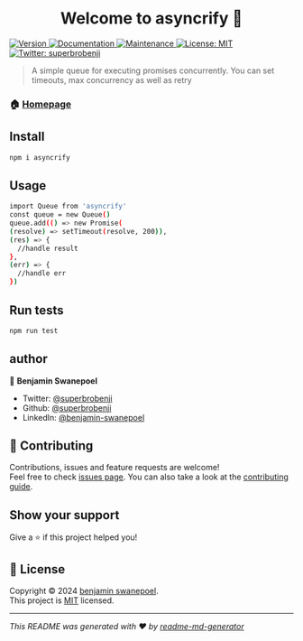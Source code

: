 <h1 align="center">Welcome to asyncrify 👋</h1>
<p>
  <a href="https://www.npmjs.com/package/asyncrify" target="_blank">
    <img alt="Version" src="https://img.shields.io/npm/v/asyncrify.svg">
  </a>
  <a href="https://github.com/superbrobenji/async-queue/blob/main/docs/package.md" target="_blank">
    <img alt="Documentation" src="https://img.shields.io/badge/documentation-yes-brightgreen.svg" />
  </a>
  <a href="https://github.com/superbrobenji/async-queue/graphs/commit-activity" target="_blank">
    <img alt="Maintenance" src="https://img.shields.io/badge/Maintained%3F-yes-green.svg" />
  </a>
  <a href="https://github.com/superbrobenji/async-queue/blob/main/LICENSE" target="_blank">
    <img alt="License: MIT" src="https://img.shields.io/github/license/superbrobenji/async-queue" />
  </a>
  <a href="https://twitter.com/superbrobenji" target="_blank">
    <img alt="Twitter: superbrobenji" src="https://img.shields.io/twitter/follow/superbrobenji.svg?style=social" />
  </a>
</p>

> A simple queue for executing promises concurrently. You can set timeouts, max concurrency as well as retry

### 🏠 [Homepage](https://superbrobenji.github.io/async-queue/index.html)

## Install

```sh
npm i asyncrify
```

## Usage

```sh
import Queue from 'asyncrify'
const queue = new Queue()
queue.add(() => new Promise(
(resolve) => setTimeout(resolve, 200)),
(res) => {
  //handle result
},
(err) => {
  //handle err
})
```

## Run tests

```sh
npm run test
```

## author

👤 **Benjamin Swanepoel**

- Twitter: [@superbrobenji](https://twitter.com/superbrobenji)
- Github: [@superbrobenji](https://github.com/superbrobenji)
- LinkedIn: [@benjamin-swanepoel](https://linkedin.com/in/benjamin-swanepoel)

## 🤝 Contributing

Contributions, issues and feature requests are welcome!<br />Feel free to check [issues page](https://github.com/superbrobenji/async-queue/issues). You can also take a look at the [contributing guide](https://github.com/superbrobenji/async-queue/blob/main/CONTRIBUTING.md).

## Show your support

Give a ⭐️ if this project helped you!

## 📝 License

Copyright © 2024 [benjamin swanepoel](https://github.com/superbrobenji).<br />
This project is [MIT](https://github.com/superbrobenji/async-queue/blob/main/LICENSE) licensed.

---

_This README was generated with ❤️ by [readme-md-generator](https://github.com/kefranabg/readme-md-generator)_
